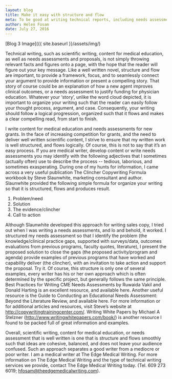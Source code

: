 ```yaml
---
layout: blog
title: Make it easy with structure and flow
meta: To be good at writing technical reports, including needs assessments, grant proposals, and content for continuing medical education, you really have to put yourself in the mindset of a fine chef.
author: Helen Fosam
date: July 27, 2016
---
```

[Blog 3 Image]({{ site.baseurl }}/assets/img/)

Technical writing, such as scientific writing, content for medical education, as well as needs assessments and proposals, is not simply throwing relevant facts and figures onto a page, with the hope that the reader will figure out your key message.  Like a well written novel, structure and flow are important, to provide a framework, focus, and to seamlessly connect your argument to provide information or present a compelling story. That story of course could be an explanation of how a new agent improves clinical outcomes, or a needs assessment to justify funding for physician education. Whatever your ‘story’, unlike the word cloud depicted, it is important to organize your writing such that the reader can easily follow your thought process, argument, and case. Consequently, your writing should follow a logical progression, organized such that it flows and makes a clear compelling read, from start to finish.

I write content for medical education and needs assessments for new grants. In the face of increasing competition for grants, and the need to deliver well written scientific content, I strive to ensure that my written work is well structured, and flows logically. Of course, this is not to say that it’s an easy process. If you are medical writer, develop content or write needs assessments you may identify with the following adjectives that I sometimes (actually often) use to describe the process -- tedious, laborious, and sometimes exasperating. During one of my hunts for information, I came across a very useful publication The Clincher Copywriting Formula workbook by Steve Slaunwhite, marketing consultant and author. Slaunwhite provided the following simple formula for organize your writing so that it is structured, flows and produces result. 

1.	Problem/need
2.	Solution
3.	The evidence/clincher
4.	Call to action

Although Slaunwhite developed this approach for writing sales copy, I tried out when I was writing a needs assessments, and lo and behold, it worked. I structured my needs assessment so that I identify the problem (the knowledge/clinical practice gaps, supported with surveys/data, outcomes evaluations from previous programs, faculty quotes, literature), I present the proposed solution to close the gaps (the proposed activity/program and agenda) provide examples of previous programs that have worked and capability deliver (the clincher), with an invitation to take action and support the proposal. Try it. Of course, this structure is only one of several examples, every writer has his or her own approach which is often determined by the specific project, but generally follows the same principle. Best Practices for Writing CME Needs Assessments by Ruwaida Vakil and Donald Harting is an excellent resource, and available here.  Another useful resource is the Guide to Conducting an Educational Needs Assessment: Beyond the Literature Review, and available here. For more information or for additional articles and resources, visit Steve’s website at http://copywritingtrainingcenter.com/. Writing White Papers by Michael A Stelzner (http://www.writingwhitepapers.com/book/) is another resource I found to be packed full of great information and examples. 

Overall, scientific writing, content for medical education, or needs assessment that is well written is one that is structure and flows smoothly such that ideas are cohesive, balanced, and does not leave your audience confused. Such an approach separates a good writer from a mediocre or poor writer. I am a medical writer at The Edge Medical Writing. For more information on The Edge Medical Writing and the type of technical writing services we provide, contact The Edge Medical Writing today. (Tel. 609 273 6019; hfosam@theedgemedicalwriting.com).


 
